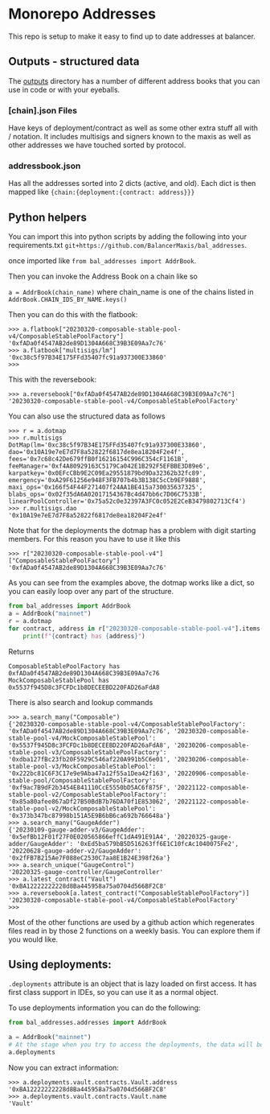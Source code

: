 # Monorepo Addresses

This repo is setup to make it easy to find up to date addresses at balancer.

## Outputs - structured data
The [outputs](./outputs) directory has a number of different address books that you can use in code or with your eyeballs.

### [chain].json Files 
Have keys of deployment/contract as well as some other extra stuff all with / notation.  It includes multisigs and signers known to the maxis as well as other addresses we have touched sorted by protocol.

### addressbook.json
Has all the addresses sorted into 2 dicts (active, and old).  Each dict is then mapped like `{chain:{deployment:{contract: address}}}`


## Python helpers
You can import this into python scripts by adding the following into your requirements.txt `git+https://github.com/BalancerMaxis/bal_addresses`.

once imported like `from bal_addresses import AddrBook`.

Then you can invoke the Address Book on a chain like so

`a = AddrBook(chain_name)` where chain_name is one of the chains listed in `AddrBook.CHAIN_IDS_BY_NAME.keys()`

Then you can do this with the flatbook:
```
>>> a.flatbook["20230320-composable-stable-pool-v4/ComposableStablePoolFactory"]
'0xfADa0f4547AB2de89D1304A668C39B3E09Aa7c76'
>>> a.flatbook["multisigs/lm"]
'0xc38c5f97B34E175FFd35407fc91a937300E33860'
>>> 
```

This with the reversebook:
```text
>>> a.reversebook["0xfADa0f4547AB2de89D1304A668C39B3E09Aa7c76"]
'20230320-composable-stable-pool-v4/ComposableStablePoolFactory'
```

You can also use the structured data as follows
```
>>> r = a.dotmap
>>> r.multisigs
DotMap(lm='0xc38c5f97B34E175FFd35407fc91a937300E33860', dao='0x10A19e7eE7d7F8a52822f6817de8ea18204F2e4f', fees='0x7c68c42De679ffB0f16216154C996C354cF1161B', feeManager='0xf4A80929163C5179Ca042E1B292F5EFBBE3D89e6', karpatkey='0x0EFcCBb9E2C09Ea29551879bd9Da32362b32fc89', emergency='0xA29F61256e948F3FB707b4b3B138C5cCb9EF9888', maxi_ops='0x166f54F44F271407f24AA1BE415a730035637325', blabs_ops='0x02f35dA6A02017154367Bc4d47bb6c7D06C7533B', linearPoolController='0x75a52c0e32397A3FC0c052E2CeB3479802713Cf4')
>>> r.multisigs.dao
'0x10A19e7eE7d7F8a52822f6817de8ea18204F2e4f'
```

Note that for the deployments the dotmap has a problem with digit starting members.  For this reason you have to use it like this
```text
>>> r["20230320-composable-stable-pool-v4"]["ComposableStablePoolFactory"]
'0xfADa0f4547AB2de89D1304A668C39B3E09Aa7c76'
```


As you can see from the examples above, the dotmap works like a dict, so you can easily loop over any part of the structure.

```python
from bal_addresses import AddrBook
a = AddrBook("mainnet")
r = a.dotmap
for contract, address in r["20230320-composable-stable-pool-v4"].items():
    print(f"{contract} has {address}")
```
Returns
```text
ComposableStablePoolFactory has 0xfADa0f4547AB2de89D1304A668C39B3E09Aa7c76
MockComposableStablePool has 0x5537f945D8c3FCFDc1b8DECEEBD220FAD26aFdA8
```

There is also search and lookup commands
```text
>>> a.search_many("Composable")
{'20230320-composable-stable-pool-v4/ComposableStablePoolFactory': '0xfADa0f4547AB2de89D1304A668C39B3E09Aa7c76', '20230320-composable-stable-pool-v4/MockComposableStablePool': '0x5537f945D8c3FCFDc1b8DECEEBD220FAD26aFdA8', '20230206-composable-stable-pool-v3/ComposableStablePoolFactory': '0xdba127fBc23fb20F5929C546af220A991b5C6e01', '20230206-composable-stable-pool-v3/MockComposableStablePool': '0x222bc81C6F3C17e9e9Aba47a12f55a1Dea42f163', '20220906-composable-stable-pool/ComposableStablePoolFactory': '0xf9ac7B9dF2b3454E841110CcE5550bD5AC6f875F', '20221122-composable-stable-pool-v2/ComposableStablePoolFactory': '0x85a80afee867aDf27B50BdB7b76DA70f1E853062', '20221122-composable-stable-pool-v2/MockComposableStablePool': '0x373b347bc87998b151A5E9B6bB6ca692b766648a'}
>>> a.search_many("GaugeAdder")
{'20230109-gauge-adder-v3/GaugeAdder': '0x5efBb12F01f27F0E020565866effC1dA491E91A4', '20220325-gauge-adder/GaugeAdder': '0xEd5ba579bB5D516263ff6E1C10fcAc1040075Fe2', '20220628-gauge-adder-v2/GaugeAdder': '0x2fFB7B215Ae7F088eC2530C7aa8E1B24E398f26a'}
>>> a.search_unique("GaugeControl")
'20220325-gauge-controller/GaugeController'
>>> a.latest_contract("Vault")
'0xBA12222222228d8Ba445958a75a0704d566BF2C8'
>>> a.reversebook[a.latest_contract("ComposableStablePoolFactory")]
'20230320-composable-stable-pool-v4/ComposableStablePoolFactory'
>>> 

```
Most of the other functions are used by a github action which regenerates files read in by those 2 functions on a weekly basis.  You can explore them if you would like.  

## Using deployments:
`.deployments` attribute is an object that is lazy loaded on first access.
It has first class support in IDEs, so you can use it as a normal object.

To use deployments information you can do the following:
```python
from bal_addresses.addresses import AddrBook

a = AddrBook("mainnet")
# At the stage when you try to access the deployments, the data will be loaded:
a.deployments
```

Now you can extract information:
```
>>> a.deployments.vault.contracts.Vault.address
'0xBA12222222228d8Ba445958a75a0704d566BF2C8'
>>> a.deployments.vault.contracts.Vault.name
'Vault'
```
